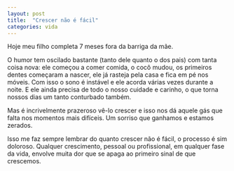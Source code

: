 ```yaml
---
layout: post
title:  "Crescer não é fácil"
categories: vida
---
```


Hoje meu filho completa 7 meses fora da barriga da mãe.

O humor tem oscilado bastante (tanto dele quanto o dos pais) com tanta coisa nova: ele começou a comer comida, o cocô mudou, os primeiros dentes começaram a nascer, ele já rasteja pela casa e fica em pé nos móveis. Com isso o sono é instável e ele acorda várias vezes durante a noite. E ele ainda precisa de todo o nosso cuidade e carinho, o que torna nossos dias um tanto conturbado também.

Mas é incrivelmente prazeroso vê-lo crescer e isso nos dá aquele gás que falta nos momentos mais difíceis. Um sorriso que ganhamos e estamos zerados.

Isso me faz sempre lembrar do quanto crescer não é fácil, o processo é sim doloroso. Qualquer crescimento, pessoal ou profissional, em qualquer fase da vida, envolve muita dor que se apaga ao primeiro sinal de que crescemos.